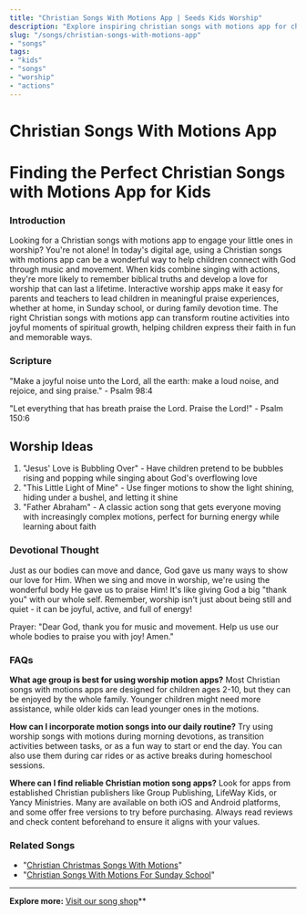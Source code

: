 ```yaml
---
title: "Christian Songs With Motions App | Seeds Kids Worship"
description: "Explore inspiring christian songs with motions app for children's worship and faith development. Biblical music resources for families and ministry."
slug: "/songs/christian-songs-with-motions-app"
- "songs"
tags:
- "kids"
- "songs"
- "worship"
- "actions"
---
```


# Christian Songs With Motions App

# Finding the Perfect Christian Songs with Motions App for Kids

### Introduction
Looking for a Christian songs with motions app to engage your little ones in worship? You're not alone! In today's digital age, using a Christian songs with motions app can be a wonderful way to help children connect with God through music and movement. When kids combine singing with actions, they're more likely to remember biblical truths and develop a love for worship that can last a lifetime. Interactive worship apps make it easy for parents and teachers to lead children in meaningful praise experiences, whether at home, in Sunday school, or during family devotion time. The right Christian songs with motions app can transform routine activities into joyful moments of spiritual growth, helping children express their faith in fun and memorable ways.

### Scripture
"Make a joyful noise unto the Lord, all the earth: make a loud noise, and rejoice, and sing praise." - Psalm 98:4

"Let everything that has breath praise the Lord. Praise the Lord!" - Psalm 150:6

## Worship Ideas
1. "Jesus' Love is Bubbling Over" - Have children pretend to be bubbles rising and popping while singing about God's overflowing love
2. "This Little Light of Mine" - Use finger motions to show the light shining, hiding under a bushel, and letting it shine
3. "Father Abraham" - A classic action song that gets everyone moving with increasingly complex motions, perfect for burning energy while learning about faith

### Devotional Thought
Just as our bodies can move and dance, God gave us many ways to show our love for Him. When we sing and move in worship, we're using the wonderful body He gave us to praise Him! It's like giving God a big "thank you" with our whole self. Remember, worship isn't just about being still and quiet - it can be joyful, active, and full of energy!

Prayer: "Dear God, thank you for music and movement. Help us use our whole bodies to praise you with joy! Amen."

### FAQs
**What age group is best for using worship motion apps?**
Most Christian songs with motions apps are designed for children ages 2-10, but they can be enjoyed by the whole family. Younger children might need more assistance, while older kids can lead younger ones in the motions.

**How can I incorporate motion songs into our daily routine?**
Try using worship songs with motions during morning devotions, as transition activities between tasks, or as a fun way to start or end the day. You can also use them during car rides or as active breaks during homeschool sessions.

**Where can I find reliable Christian motion song apps?**
Look for apps from established Christian publishers like Group Publishing, LifeWay Kids, or Yancy Ministries. Many are available on both iOS and Android platforms, and some offer free versions to try before purchasing. Always read reviews and check content beforehand to ensure it aligns with your values.

### Related Songs

- "[Christian Christmas Songs With Motions](/activities/christian-christmas-songs-with-motions/)"
- "[Christian Songs With Motions For Sunday School](/activities/christian-songs-with-motions-for-sunday-school/)"

---

**Explore more:** [Visit our song shop](https://seedskidsworship.com/shop)**

<!-- Schema Markup -->
<script type="application/ld+json">
{
  "@context": "https://schema.org",
  "@type": "MusicRecording",
  "name": "Christian Songs With Motions App",
  "byArtist": {
    "@type": "MusicGroup",
    "name": "Seeds Kids Worship"
  },
  "isFamilyFriendly": true,
  "url": "https://seedskidsworship.com/songs/christian-songs-with-motions-app/"
}
</script>